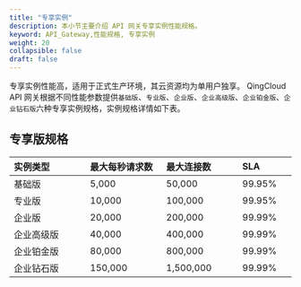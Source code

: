 ```yaml
---
title: "专享实例"
description: 本小节主要介绍 API 网关专享实例性能规格。 
keyword: API_Gateway,性能规格, 专享实例
weight: 20
collapsible: false
draft: false
---
```


专享实例性能高，适用于正式生产环境，其云资源均为单用户独享。 QingCloud API 网关根据不同性能参数提供`基础版`、`专业版`、`企业版`、`企业高级版`、`企业铂金版`、`企业钻石版`六种专享实例规格，实例规格详情如下表。



## 专享版规格

| <span style="display:inline-block;width:120px">实例类型</span> | <span style="display:inline-block;width:120px">最大每秒请求数</span> | <span style="display:inline-block;width:120px">最大连接数</span> | <span style="display:inline-block;width:120px">SLA</span> |
| :----------------------------------------------------------- | :----------------------------------------------------------- | :----------------------------------------------------------- | :-------------------------------------------------------- |
| 基础版                                                       | 5,000                                                        | 50,000                                                       | 99.95%                                                    |
| 专业版                                                       | 10,000                                                       | 100,000                                                      | 99.95%                                                    |
| 企业版                                                       | 20,000                                                       | 200,000                                                      | 99.99%                                                    |
| 企业高级版                                                   | 40,000                                                       | 400,000                                                      | 99.99%                                                    |
| 企业铂金版                                                   | 80,000                                                       | 800,000                                                      | 99.99%                                                    |
| 企业钻石版                                                   | 150,000                                                      | 1,500,000                                                    | 99.99%                                                    |



